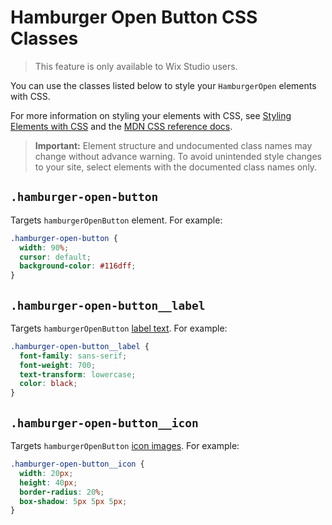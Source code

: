 <!-- This article was published using the Doc Push single-sourcing tool. Any changes to this article MUST be made in the source file. Find it at www.github.com/wix-private/velo-docs.-->

# Hamburger Open Button CSS Classes

> This feature is only available to Wix Studio users.

You can use the classes listed below
to style your `HamburgerOpen` elements with CSS.

For more information on styling your elements with CSS, see
[Styling Elements with CSS]($w/styling-elements-with-css) and the
[MDN CSS reference docs](https://developer.mozilla.org/en-US/docs/Learn/CSS).

<blockquote class="important">

__Important:__
Element structure and undocumented class names
may change without advance warning.
To avoid unintended style changes to your site,
select elements with the documented class names only.

</blockquote>

## `.hamburger-open-button`

Targets `hamburgerOpenButton` element.
For example:

```css
.hamburger-open-button {
  width: 90%;
  cursor: default;
  background-color: #116dff;
}
```
## `.hamburger-open-button__label`

Targets `hamburgerOpenButton` [label text]($w/button/label).
For example:

```css
.hamburger-open-button__label {
  font-family: sans-serif;
  font-weight: 700;
  text-transform: lowercase;
  color: black;
}
```

## `.hamburger-open-button__icon `

Targets `hamburgerOpenButton` [icon images]($w/button/icon).
For example:

```css
.hamburger-open-button__icon {
  width: 20px;
  height: 40px;
  border-radius: 20%;
  box-shadow: 5px 5px 5px;
}
```
